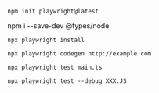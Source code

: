 
```
npm init playwright@latest
```
npm i --save-dev @types/node

```
npx playwright install
```

```
npx playwright codegen http://example.com
```

```
npx playwright test main.ts
```

```
npx playwright test --debug XXX.JS
```